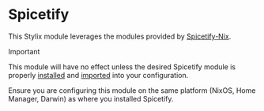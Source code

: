 # Spicetify

This Stylix module leverages the modules provided by
[Spicetify-Nix](https://github.com/Gerg-L/spicetify-nix).

> [!IMPORTANT]
> This module will have no effect unless the desired Spicetify module is properly
> [installed](https://github.com/Gerg-L/spicetify-nix?tab=readme-ov-file#usage)
> and
> [imported](https://github.com/Gerg-L/spicetify-nix?tab=readme-ov-file#modules)
> into your configuration.
>
> Ensure you are configuring this module on the same platform (NixOS, Home
> Manager, Darwin) as where you installed Spicetify.
